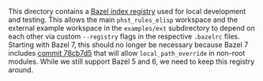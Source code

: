 This directory contains a [Bazel index registry][] used for local development
and testing.  This allows the main `phst_rules_elisp` workspace and the external
example workspace in the `examples/ext` subdirectory to depend on each other via
custom `--registry` flags in the respective `.bazelrc` files.  Starting with
Bazel 7, this should no longer be necessary because Bazel 7 includes [commit
78cb7d5][] that will allow `local_path_override` in non-root modules.  While we
still support Bazel 5 and 6, we need to keep this registry around.

[Bazel index registry]: https://bazel.build/external/registry#index_registry
[commit 78cb7d5]: https://github.com/bazelbuild/bazel/commit/78cb7d5b652ee155a0d1ad5cef3a3131e9705152
